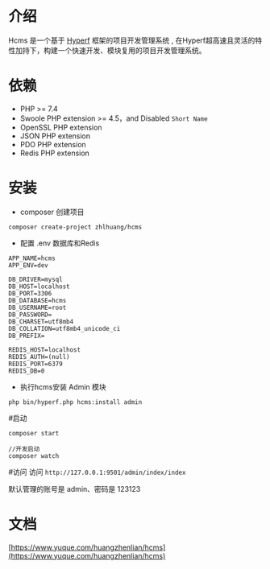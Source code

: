 # 介绍

Hcms 是一个基于 [Hyperf](https://hyperf.io/) 框架的项目开发管理系统 , 在Hyperf超高速且灵活的特性加持下，构建一个快速开发、模块复用的项目开发管理系统。

# 依赖

- PHP >= 7.4
- Swoole PHP extension >= 4.5，and Disabled `Short Name`
- OpenSSL PHP extension
- JSON PHP extension
- PDO PHP extension
- Redis PHP extension

# 安装
- composer 创建项目
```shell
composer create-project zhlhuang/hcms
```
- 配置 .env 数据库和Redis
```
APP_NAME=hcms
APP_ENV=dev

DB_DRIVER=mysql
DB_HOST=localhost
DB_PORT=3306
DB_DATABASE=hcms
DB_USERNAME=root
DB_PASSWORD=
DB_CHARSET=utf8mb4
DB_COLLATION=utf8mb4_unicode_ci
DB_PREFIX=

REDIS_HOST=localhost
REDIS_AUTH=(null)
REDIS_PORT=6379
REDIS_DB=0
```
- 执行hcms安装 Admin 模块
```shell
php bin/hyperf.php hcms:install admin
```

#启动
```shell
composer start

//开发启动
composer watch
```

#访问
访问 `http://127.0.0.1:9501/admin/index/index`

默认管理的账号是  admin、密码是 123123


# 文档
[https://www.yuque.com/huangzhenlian/hcms](https://www.yuque.com/huangzhenlian/hcms)
